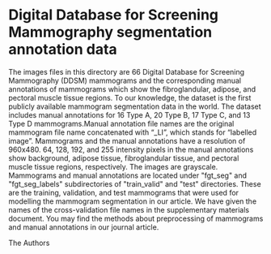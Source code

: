 # Digital Database for Screening Mammography segmentation annotation data

The images files in this directory are 66 Digital Database for Screening Mammography (DDSM) mammograms and the corresponding manual annotations of mammograms which show
the fibroglandular, adipose, and pectoral muscle tissue regions. To our knowledge, the dataset is the first publicly available mammogram segmentation data in the world.
The dataset includes manual annotations for 16 Type A, 20 Type B, 17 Type C, and 13 Type D mammograms.Manual annotation file names are the original mammogram file name
concatenated with “_LI”, which stands for “labelled image”. Mammograms and the manual annotations have
a resolution of 960x480. 64, 128, 192, and 255 intensity pixels in the manual annotations show background, adipose tissue, fibroglandular tissue, and pectoral muscle
tissue regions, respectively. The images are grayscale. Mammograms and manual annotations  are located under "fgt_seg" and "fgt_seg_labels" subdirectories of
"train_valid" and "test" directories. These are the training, validation, and test mammograms that were used for modelling the mammogram segmentation in our article. We
have given the names of the cross-validation file names in the supplementary materials document. You may find the methods about preprocessing of mammograms and manual
annotations in our journal article.

The Authors
